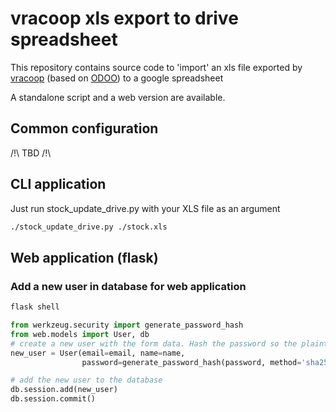 
# vracoop xls export to drive spreadsheet

This repository contains source code to 'import' an xls file exported by [vracoop](http://vracoop.fr/) (based on [ODOO](https://www.odoo.com/)) to a google spreadsheet


A standalone script and a web version are available.

## Common configuration
/!\ TBD /!\ 

## CLI application

Just run stock_update_drive.py with your XLS file as an argument

```bash
./stock_update_drive.py ./stock.xls 
```
## Web application (flask)


### Add a new user in database for web application

```bash
flask shell
```

```python
from werkzeug.security import generate_password_hash
from web.models import User, db
# create a new user with the form data. Hash the password so the plaintext version isn't saved.	
new_user = User(email=email, name=name,	
                password=generate_password_hash(password, method='sha256'))	

# add the new user to the database	
db.session.add(new_user)	
db.session.commit()
```